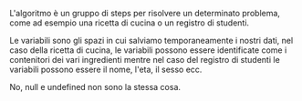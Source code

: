 L'algoritmo è un gruppo di steps per risolvere un determinato problema, come ad esempio una ricetta di cucina o un registro di studenti.

Le variabili sono gli spazi in cui salviamo temporaneamente i nostri dati, nel caso della ricetta di cucina, le variabili possono essere identificate come i contenitori dei vari ingredienti mentre nel caso del registro di studenti le variabili possono essere il nome, l'eta, il sesso ecc.

No, null e undefined non sono la stessa cosa. 